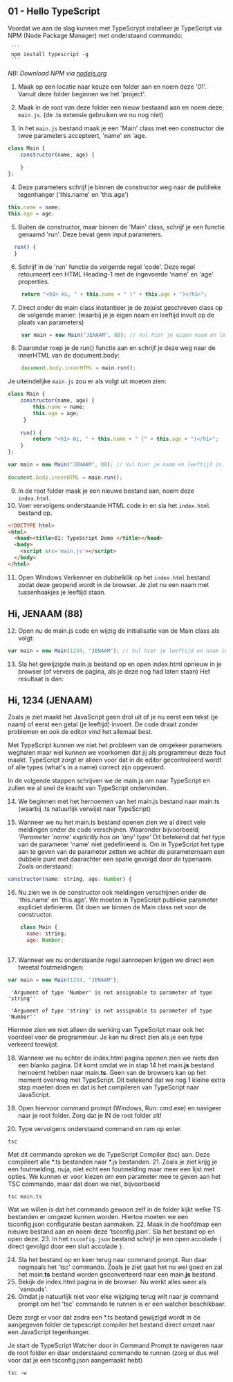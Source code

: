 ## 01 - Hello TypeScript

Voordat we aan de slag kunnen met TypeScrypt installeer je TypeScript via NPM (Node Package Manager) met onderstaand commando:

     ```
     npm install typescript -g
     ```  
   *NB: Download NPM via [nodejs.org](https://nodejs.org/en/)*


1. Maak op een locatie naar keuze een folder aan en noem deze '01'. Vanuit deze folder beginnen we het 'project'.

2. Maak in de root van deze folder een nieuw bestaand aan en noem deze; `main.js`.  (de .ts extensie gebruiken we nu nog niet) 

3. In het `main.js` bestand maak je een 'Main' class met een constructor die twee parameters accepteert, 'name' en 'age. 
  ```javascript
  class Main {
      constructor(name, age) {
          
      }
  };
  ```
4. Deze parameters schrijf je binnen de constructor weg naar de publieke tegenhanger ('this.name' en 'this.age')
  ```javascript
  this.name = name;
  this.age = age;
  ```
5. Buiten de constructor, maar binnen de 'Main' class, schrijf je een functie genaamd 'run'. Deze bevat geen input parameters.
```javascript
  run() {
  }
  ```
6. Schrijf in de 'run' functie de volgende regel 'code'. Deze regel retourneert een HTML Heading-1 met de ingevoerde 'name' en 'age' properties.    
      ```javascript
       return "<h1> Hi, " + this.name + " (" + this.age + ")</h1>";  
      ```  
      
7. Direct onder de main class instantieer je de zojuist geschreven class op de volgende manier: (waarbij je je eigen naam en leeftijd invult op de plaats van parameters)
      ```javascript
       var main = new Main("JENAAM", 88); // Vul hier je eigen naam en leeftijd in.  
      ```  
8. Daaronder roep je de run() functie aan en schrijf je deze weg naar de innerHTML van de document.body:
      ```javascript
       document.body.innerHTML = main.run();  
      ```  
 Je uiteindelijke `main.js` zou er als volgt uit moeten zien:

 ```javascript
 class Main {
     constructor(name, age) {
         this.name = name;
         this.age = age;
      }
     
     run() {
         return "<h1> Hi, " + this.name + " (" + this.age + ")</h1>";
     }
 };
 
 var main = new Main("JENAAM", 88); // Vul hier je naam en leeftijd in.
     
 document.body.innerHTML = main.run();
 ```

9. In de root folder maak je een nieuwe bestand aan, noem deze `index.html`.
10. Voer vervolgens onderstaande HTML code in en sla het `index.html` bestand op. 
 ```html
 <!DOCTYPE html>
 <html>
   <head><title>01: TypeScript Demo </title></head>
   <body>
     <script src='main.js'></script>
   </body>
 </html>
 ```

11. Open Windows Verkenner en dubbelklik op het `index.html` bestand zodat deze geopend wordt in de browser. Je ziet nu een naam met tussenhaakjes je leeftijd staan.
  ## Hi, JENAAM (88)

12. Open nu de main.js code en wijzig de initialisatie van de Main class als volgt:
  ```javascript
  var main = new Main(1234, "JENAAM"); // Vul hier je leeftijd en naam in.
  ```

13. Sla het gewijzigde main.js bestand op en open index.html opnieuw in je browser (of ververs de pagina, als je deze nog had laten staan) Het resultaat is dan:
  ## Hi, 1234 (JENAAM)

  Zoals je ziet maakt het JavaScript geen drol uit of je nu eerst een tekst (je naam) of eerst een getal (je leeftijd) invoert. De code draait zonder problemen en ook de editor vind het allemaal best.
  
  Met TypeScript kunnen we niet het probleem van de omgekeer parameters weghalen maar wel kunnen we voorkomen dat jij als programmeur deze fout maakt. 
  TypeScript zorgt er alleen voor dat in de editor gecontroleerd wordt of alle types (what's in a name) correct zijn opgevoerd.
  
  In de volgende stappen schrijven we de main.js om naar TypeScript en zullen we al snel de kracht van TypeScript ondervinden.
  
14. We beginnen met het hernoemen van het main.js bestand naar main.ts (waarbij .ts natuurlijk verwijst naar TypeScript)

15. Wanneer we nu het main.ts bestand openen zien we al direct vele meldingen onder de code verschijnen. Waaronder bijvoorbeeld; *'Parameter 'name' explicitly has an 'any' type'* 
  Dit betekend dat het type van de parameter 'name' niet gedefinieerd is. Om in TypeScript het type aan te geven van de parameter zetten we achter de parameternaam een dubbele punt met daarachter een spatie gevolgd door de typenaam. Zoals onderstaand:
  ```javascript 
  constructor(name: string, age: Number) {
  ```
16. Nu zien we in de constructor ook meldingen verschijnen onder de 'this.name' en 'this.age'. We moeten in TypeScript publieke parameter expliciet definieren. 
  Dit doen we binnen de Main class net voor de constructor. 
  ```javascript
      class Main {
        name: string;
        age: Number;
        
  ```
  
17. Wanneer we nu onderstaande regel aanroepen krijgen we direct een tweetal foutmeldingen: 
  ```javascript
  var main = new Main(1234, "JENAAM");
  ```
  
  ```
   'Argument of type 'Number' is not assignable to parameter of type 'string''

   'Argument of type 'string' is not assignable to parameter of type 'Number''
  ```
  Hiermee zien we niet alleen de werking van TypeScript maar ook het voordeel voor de programmeur. Je kan nu direct zien als je een type verkeerd toewijst.
   
18. Wanneer we nu echter de index.html pagina openen zien we niets dan een blanko pagina.
  Dit komt omdat we in stap 14 het main.**js** bestand hernoemt hebben naar main.**ts**. Geen van de browsers kan op het moment overweg met TypeScript. 
  Dit betekend dat we nog 1 kleine extra stap moeten doen en dat is het compileren van TypeScript naar JavaScript.
  
19. Open hiervoor command prompt (Windows, Run: cmd.exe) en navigeer naar je root folder. Zorg dat je IN de root folder zit!
20. Type vervolgens onderstaand command en ram op enter.
  ```
  tsc
  ```
  Met dit commando spreken we de TypeScript Compiler (tsc) aan. Deze compileert alle *.ts bestanden naar *.js bestanden.
21. Zoals je ziet krijg je een foutmelding, nuja, niet echt een foutmelding maar meer een lijst met opties. 
  We kunnen er voor kiezen om een parameter mee te geven aan het TSC commando, maar dat doen we niet, bijvoorbeeld
  ```
  tsc main.ts
  ```
  Wat we willen is dat het commando gewoon zelf in de folder kijkt welke TS bestanden er omgezet kunnen worden.
  Hiertoe moeten we een tsconfig.json configuratie bestan aanmaken.
22. Maak in de hoofdmap een nieuwe bestand aan en noem deze 'tsconfig.json'. Sla het bestand op en open deze.
23. In het `tsconfig.json` bestand  schrijf je een open accolade `{` direct gevolgd door een sluit accolade `}`.   
  
24. Sla het bestand op en keer terug naar command prompt. Run daar nogmaals het 'tsc' commando.
  Zoals je ziet gaat het nu wel goed en zal het main.**ts** bestand worden geconverteerd naar een main.**js** bestand.
25. Bekijk de index.html pagina in de browser. Nu werkt alles weer als 'vanouds'.
26. Omdat je natuurlijk niet voor elke wijziging terug wilt naar je command prompt om het 'tsc' commando te runnen is er een watcher beschikbaar.

  Deze zorgt er voor dat zodra een *.ts bestand gewijzigd wordt in de aangegeven folder de typescript compiler het bestand direct omzet naar een JavaScript tegenhanger.
  
  Je start de TypeScript Watcher door in Command Prompt te navigeren naar de root folder en daar onderstaand commando te runnen (zorg er dus wel voor dat je een tsconfig.json aangemaakt hebt)
  ```
  tsc -w
  ```